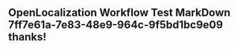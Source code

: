 <properties
ms.topic="hero-topic"
ms.test1="hero-topic"
ms.test2="test"/>


## OpenLocalization Workflow Test MarkDown 7ff7e61a-7e83-48e9-964c-9f5bd1bc9e09 thanks!



<!--HONumber=Aug16_HO3-->


